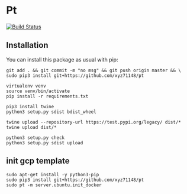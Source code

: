 Pt
==============

[![Build Status](https://travis-ci.org/xyz71148/pt.png?branch=master)](https://travis-ci.org/xyz71148/pt)


Installation
------------


You can install this package as usual with pip:

    
    git add . && git commit -m "no msg" && git push origin master && \
    sudo pip3 install git+https://github.com/xyz71148/pt
    
    virtualenv venv
    source venv/bin/activate
    pip install -r requirements.txt
    
    pip3 install twine
    python3 setup.py sdist bdist_wheel
    
    twine upload --repository-url https://test.pypi.org/legacy/ dist/*
    twine upload dist/*
    
    python3 setup.py check
    python3 setup.py sdist upload

## init gcp template

    sudo apt-get install -y python3-pip
    sudo pip3 install git+https://github.com/xyz71148/pt
    sudo pt -m server.ubuntu.init_docker